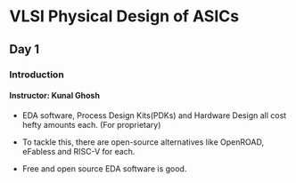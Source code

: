 # VLSI Physical Design of ASICs

## Day 1

### Introduction
#### Instructor: Kunal Ghosh

- EDA software, Process Design Kits(PDKs) and Hardware Design all cost hefty amounts each. (For proprietary)
- To tackle this, there are open-source alternatives like OpenROAD, eFabless and RISC-V for each.

- Free and open source EDA software is good.
